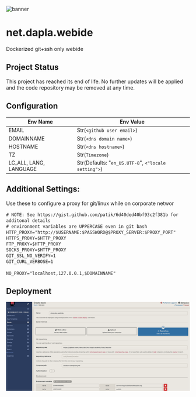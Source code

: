 ![banner](https://banner.dapla.net/?utm_campaign=community-buildpacks&utm_source=github.com/daplanet/xelatex-buildpack&utm_medium=markdown)

# net.dapla.webide
Dockerized git+ssh only webide

## Project Status

This project has reached its end of life. No further updates will be applied and the
code repository may be removed at any time.

## Configuration

| Env Name | Env Value | 
| - | - |
| EMAIL | Str(`<github user email>`) |
| DOMAINNAME | Str(`<dns domain name>`) |
| HOSTNAME |  Str(`<dns hostname>`) |
| TZ | Str(`Timezone`) |
| LC_ALL, LANG, LANGUAGE | Str(Defaults: "`en_US.UTF-8`", `<"locale setting">`) |


## Additional Settings:

Use  these to configure a proxy for git/linux while on corporate networ
```
# NOTE: See https://gist.github.com/patik/6d40ded40bf93c2f381b for additonal details
# environment variables are UPPERCASE even in git bash
HTTP_PROXY="http://$USERNAME:$PASSWORD@$PROXY_SERVER:$PROXY_PORT"
HTTPS_PROXY=$HTTP_PROXY
FTP_PROXY=$HTTP_PROXY
SOCKS_PROXY=$HTTP_PROXY
GIT_SSL_NO_VERIFY=1
GIT_CURL_VERBOSE=1

NO_PROXY="localhost,127.0.0.1,$DOMAINNAME"
```

## Deployment

![Screenshot](./Screen%20Shot%202019-06-24%20at%2012.28.11%20PM.png?raw=true)
